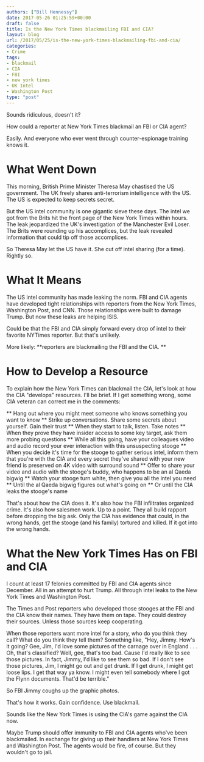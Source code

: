```yaml
---
authors: ["Bill Hennessy"]
date: 2017-05-26 01:25:59+00:00
draft: false
title: Is the New York Times blackmailing FBI and CIA?
layout: blog
url: /2017/05/25/is-the-new-york-times-blackmailing-fbi-and-cia/
categories:
- Crime
tags:
- blackmail
- CIA
- FBI
- new york times
- UK Intel
- Washington Post
type: "post"
---
```


Sounds ridiculous, doesn't it?

How could a reporter at New York Times blackmail an FBI or CIA agent?

Easily. And everyone who ever went through counter-espionage training knows it.



# What Went Down



This morning, British Prime Minister Theresa May chastised the US government. The UK freely shares anti-terrorism intelligence with the US. The US is expected to keep secrets secret.

But the US intel community is one gigantic sieve these days. The intel we got from the Brits hit the front page of the New York Times within hours. The leak jeopardized the UK's investigation of the Manchester Evil Loser. The Brits were rounding up his accomplices, but the leak revealed information that could tip off those accomplices.

So Theresa May let the US have it. She cut off intel sharing (for a time). Rightly so.



# What It Means



The US intel community has made leaking the norm. FBI and CIA agents have developed tight relationships with reporters from the New York Times, Washington Post, and CNN. Those relationships were built to damage Trump. But now these leaks are helping ISIS.

Could be that the FBI and CIA simply forward every drop of intel to their favorite NYTimes reporter. But that's unlikely.

More likely: **reporters are blackmailing the FBI and the CIA. **



# How to Develop a Resource



To explain how the New York Times can blackmail the CIA, let's look at how the CIA "develops" resources. I'll be brief. If I get something wrong, some CIA veteran can correct me in the comments:




** Hang out where you might meet someone who knows something you want to know
** Strike up conversations. Share some secrets about yourself. Gain their trust
** When they start to talk, listen. Take notes
** When they prove they have insider access to some key target, ask them more probing questions
** While all this going, have your colleagues video and audio record your ever interaction with this unsuspecting stooge
** When you decide it's time for the stooge to gather serious intel, inform them that you're with the CIA and every secret they've shared with your new friend is preserved on 4K video with surround sound
** Offer to share your video and audio with the stooge's buddy, who happens to be an al Qaeda bigwig
** Watch your stooge turn white, then give you all the intel you need
** Until the al Qaeda bigwig figures out what's going on
** Or until the CIA leaks the stooge's name


That's about how the CIA does it. It's also how the FBI infiltrates organized crime. It's also how salesmen work. Up to a point. They all build rapport before dropping the big ask. Only the CIA has evidence that could, in the wrong hands, get the stooge (and his family) tortured and killed. If it got into the wrong hands.



# What the New York Times Has on FBI and CIA



I count at least 17 felonies committed by FBI and CIA agents since December. All in an attempt to hurt Trump. All through intel leaks to the New York Times and Washington Post.

The Times and Post reporters who developed those stooges at the FBI and the CIA know their names. They have them on tape. They could destroy their sources. Unless those sources keep cooperating.

When those reporters want more intel for a story, who do you think they call? What do you think they tell them? Something like, "Hey, Jimmy. How's it going? Gee, Jim, I'd love some pictures of the carnage over in England . . . Oh, that's classified? Well, gee, that's too bad. Cause I'd really like to see those pictures. In fact, Jimmy, I'd like to see them so bad. If I don't see those pictures, Jim, I might go out and get drunk. If I get drunk, I might get loose lips. I get that way ya know. I might even tell somebody where I got the Flynn documents. That'd be terrible."

So FBI Jimmy coughs up the graphic photos.

That's how it works. Gain confidence. Use blackmail.

Sounds like the New York Times is using the CIA's game against the CIA now.

Maybe Trump should offer immunity to FBI and CIA agents who've been blackmailed. In exchange for giving up their handlers at New York Times and Washington Post. The agents would be fire, of course. But they wouldn't go to jail.
